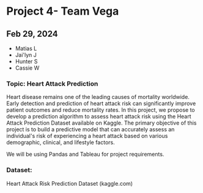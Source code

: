 # Project 4- Team Vega
## Feb 29, 2024
- Matias L
- Jai'lyn J
- Hunter S
- Cassie W

### Topic: Heart Attack Prediction
Heart disease remains one of the leading causes of mortality worldwide. Early detection and prediction of heart attack risk can significantly improve patient outcomes and reduce mortality rates. In this project, we propose to develop a prediction algorithm to assess heart attack risk using the Heart Attack Prediction Dataset available on Kaggle.
The primary objective of this project is to build a predictive model that can accurately assess an individual's risk of experiencing a heart attack based on various demographic, clinical, and lifestyle factors.

We will be using Pandas and Tableau for project requirements.
### Dataset:   

Heart Attack Risk Prediction Dataset (kaggle.com)
